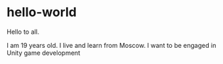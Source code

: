 # hello-world

Hello to all.

I am 19 years old. I live and learn from Moscow. I want to be engaged in Unity game development
